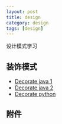 ```yaml
---
layout: post
title: design 
category: design
tags: [design]
---
```


设计模式学习

## 装饰模式

* [Decorate java 1](http://blog.csdn.net/xu__cg/article/details/53024490)
* [Decorate java 2](http://blog.csdn.net/jason0539/article/details/22713711)
* [Decorate python](http://www.cnblogs.com/rhcad/archive/2011/12/21/2295507.html)

## 附件
